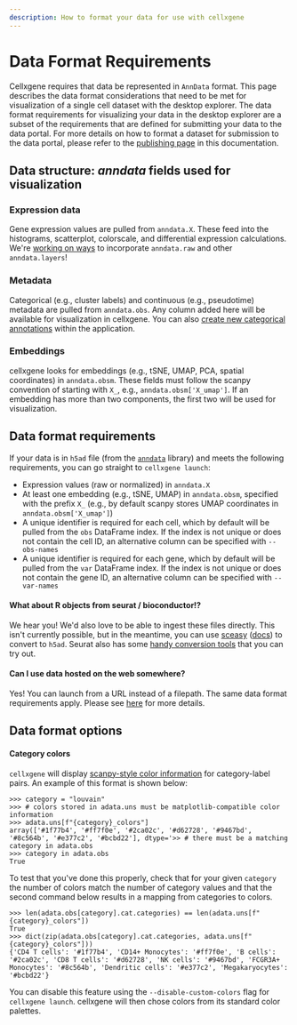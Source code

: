 ```yaml
---
description: How to format your data for use with cellxgene
---
```


# Data Format Requirements

Cellxgene requires that data be represented in `AnnData` format. This page describes the data format considerations that need to be met for visualization of a single cell dataset with the desktop explorer. The data format requirements for visualizing your data in the desktop explorer are a subset of the requirements that are defined for submitting your data to the data portal. For more details on how to format a dataset for submission to the data portal, please refer to the [publishing page](../portal/publishing.md) in this documentation.

## Data structure: _anndata_ fields used for visualization

### Expression data

Gene expression values are pulled from `anndata.X`. These feed into the histograms, scatterplot, colorscale, and differential expression calculations. We're [working on ways](https://github.com/chanzuckerberg/cellxgene/issues/689) to incorporate `anndata.raw` and other `anndata.layers`!

### Metadata

Categorical \(e.g., cluster labels\) and continuous \(e.g., pseudotime\) metadata are pulled from `anndata.obs`. Any column added here will be available for visualization in cellxgene. You can also [create new categorical annotations](https://github.com/chanzuckerberg/cellxgene/blob/main/docs/posts/annotations) within the application.

### Embeddings

cellxgene looks for embeddings \(e.g., tSNE, UMAP, PCA, spatial coordinates\) in `anndata.obsm`. These fields must follow the scanpy convention of starting with `X_`, e.g., `anndata.obsm['X_umap']`. If an embedding has more than two components, the first two will be used for visualization.

## Data format requirements

If your data is in `h5ad` file \(from the [`anndata`](https://anndata.readthedocs.io/en/latest/index.html) library\) and meets the following requirements, you can go straight to `cellxgene launch`:

* Expression values \(raw or normalized\) in `anndata.X`
* At least one embedding \(e.g., tSNE, UMAP\) in `anndata.obsm`, specified with the prefix `X_` \(e.g., by default scanpy stores UMAP coordinates in `anndata.obsm['X_umap']`\)
* A unique identifier is required for each cell, which by default will be pulled from the `obs` DataFrame index. If the index is not unique or does not contain the cell ID, an alternative column can be specified with `--obs-names`
* A unique identifier is required for each gene, which by default will be pulled from the `var` DataFrame index. If the index is not unique or does not contain the gene ID, an alternative column can be specified with `--var-names`

#### What about R objects from seurat / bioconductor!?

We hear you! We'd also love to be able to ingest these files directly. This isn't currently possible, but in the meantime, you can use [sceasy](https://bioconda.github.io/recipes/r-sceasy/README.html) \([docs](https://cellgeni.readthedocs.io/en/latest/visualisations.html)\) to convert to `h5ad`. Seurat also has some [handy conversion tools](https://satijalab.org/seurat/v3.0/conversion_vignette.html) that you can try out.

#### Can I use data hosted on the web somewhere?

Yes! You can launch from a URL instead of a filepath. The same data format requirements apply. Please see [here](https://github.com/chanzuckerberg/cellxgene/blob/main/docs/posts/launch) for more details.

## Data format options

#### Category colors

`cellxgene` will display [scanpy-style color information](https://github.com/chanzuckerberg/cellxgene/issues/1152#issue-564361541) for category-label pairs. An example of this format is shown below:

```text
>>> category = "louvain"
>>> # colors stored in adata.uns must be matplotlib-compatible color information
>>> adata.uns[f"{category}_colors"]
array(['#1f77b4', '#ff7f0e', '#2ca02c', '#d62728', '#9467bd', '#8c564b', '#e377c2', '#bcbd22'], dtype='>> # there must be a matching category in adata.obs
>>> category in adata.obs
True
```

To test that you've done this properly, check that for your given `category` the number of colors match the number of category values and that the second command below results in a mapping from categories to colors.

```text
>>> len(adata.obs[category].cat.categories) == len(adata.uns[f"{category}_colors"])
True
>>> dict(zip(adata.obs[category].cat.categories, adata.uns[f"{category}_colors"]))
{'CD4 T cells': '#1f77b4', 'CD14+ Monocytes': '#ff7f0e', 'B cells': '#2ca02c', 'CD8 T cells': '#d62728', 'NK cells': '#9467bd', 'FCGR3A+ Monocytes': '#8c564b', 'Dendritic cells': '#e377c2', 'Megakaryocytes': '#bcbd22'}
```

You can disable this feature using the `--disable-custom-colors` flag for `cellxgene launch`. cellxgene will then chose colors from its standard color palettes.



